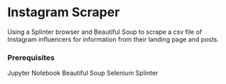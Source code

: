 # Instagram Scraper

Using a Splinter browser and Beautiful Soup to scrape a csv file of Instagram influencers for information from their landing page and posts.

### Prerequisites

Jupyter Notebook
Beautiful Soup
Selenium
Splinter